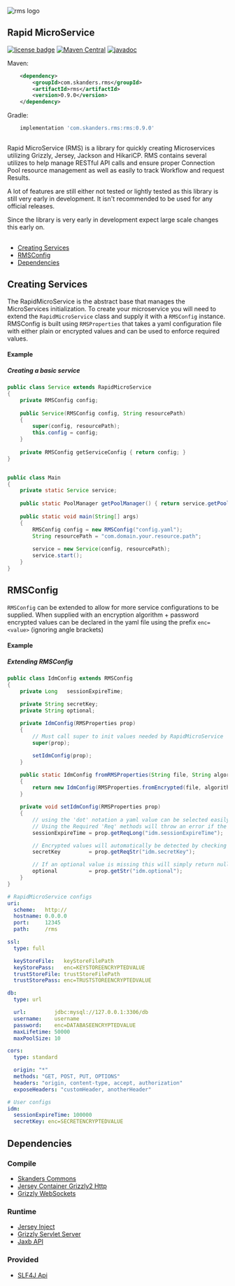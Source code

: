 ![rms logo](https://github.com/alexskanders/RapidMicroService/blob/master/assets/logo.png "Rapid MicroService")

## Rapid MicroService

[![license badge](https://img.shields.io/github/license/alexskanders/RMS?logo=apache)](https://github.com/alexskanders/RMS/blob/master/LICENSE)
[![Maven Central](https://img.shields.io/maven-central/v/com.skanders.rms/rms.svg?label=Maven%20Central)](https://search.maven.org/search?q=g:%22com.skanders.rms%22%20AND%20a:%22rms%22)
[![javadoc](https://javadoc.io/badge2/com.skanders.rms/rms/javadoc.svg)](https://javadoc.io/doc/com.skanders.rms/rms)

Maven:

~~~xml
    <dependency>
        <groupId>com.skanders.rms</groupId>
        <artifactId>rms</artifactId>
        <version>0.9.0</version>
    </dependency>
~~~

Gradle:
~~~javascript
    implementation 'com.skanders.rms:rms:0.9.0'
~~~

## 

Rapid MicroService (RMS) is a library for quickly creating Microservices utilizing Grizzly, Jersey, Jackson and HikariCP. RMS contains several utilizes to help manage RESTful API calls and ensure proper Connection Pool resource management as well as easily to track Workflow and request Results.

A lot of features are still either not tested or lightly tested as this library is still very early in development. It isn't recommended to be used for any official releases.

Since the library is very early in development expect large scale changes this early on.

## 

- [Creating Services](#Creating-Services)
- [RMSConfig](#RMSConfig)
- [Dependencies](#Dependencies)

## Creating Services

The RapidMicroService is the abstract base that manages the MicroServices initialization. To create your microservice you will need to extend the `RapidMicroService` class and supply it with a `RMSConfig` instance. RMSConfig is built using `RMSProperties` that takes a yaml configuration file with either plain or encrypted values and can be used to enforce required values.

#### Example

##### Creating a basic service

~~~java
public class Service extends RapidMicroService
{
    private RMSConfig config;
    
    public Service(RMSConfig config, String resourcePath)
    {
        super(config, resourcePath);
        this.config = config;
    }
    
    private RMSConfig getServiceConfig { return config; }
}


public class Main
{
    private static Service service;
    
    public static PoolManager getPoolManager() { return service.getPoolManager(); }
    
    public static void main(String[] args)
    {
        RMSConfig config = new RMSConfig("config.yaml");
        String resourcePath = "com.domain.your.resource.path";
        
        service = new Service(config, resourcePath);
        service.start();
    }
}
~~~

## RMSConfig

`RMSConfig` can be extended to allow for more service configurations to be supplied. When supplied with an encryption algorithm + password encrypted values can be declared in the yaml file using the prefix `enc=<value>` (ignoring angle brackets)

#### Example

##### Extending RMSConfig

~~~java
public class IdmConfig extends RMSConfig
{
    private Long   sessionExpireTime;

    private String secretKey;
    private String optional;
    
    private IdmConfig(RMSProperties prop)
    {
        // Must call super to init values needed by RapidMicroService
        super(prop);

        setIdmConfig(prop);
    }

    public static IdmConfig fromRMSProperties(String file, String algorithm, String pass)
    {
        return new IdmConfig(RMSProperties.fromEncrypted(file, algorithm, pass));
    }

    private void setIdmConfig(RMSProperties prop)
    {
        // using the 'dot' notation a yaml value can be selected easily
        // Using the Required 'Req' methods will throw an error if the value is not found
        sessionExpireTime = prop.getReqLong("idm.sessionExpireTime");

        // Encrypted values will automatically be detected by checking the 'enc=' prefix
        secretKey         = prop.getReqStr("idm.secretKey");

        // If an optional value is missing this will simply return null
        optional          = prop.getStr("idm.optional");
    }
}
~~~

~~~yaml
# RapidMicroService configs
uri:
  scheme:   http://
  hostname: 0.0.0.0
  port:     12345
  path:     /rms

ssl:
  type: full

  keyStoreFile:   keyStoreFilePath
  keyStorePass:   enc=KEYSTOREENCRYPTEDVALUE
  trustStoreFile: trustStoreFilePath
  trustStorePass: enc=TRUSTSTOREENCRYPTEDVALUE

db:
  type: url

  url:         jdbc:mysql://127.0.0.1:3306/db
  username:    username
  password:    enc=DATABASEENCRYPTEDVALUE
  maxLifetime: 50000
  maxPoolSize: 10

cors:
  type: standard

  origin: "*"
  methods: "GET, POST, PUT, OPTIONS"
  headers: "origin, content-type, accept, authorization"
  exposeHeaders: "customHeader, anotherHeader"

# User configs
idm:
  sessionExpireTime: 100000
  secretKey: enc=SECRETENCRYPTEDVALUE
~~~


## Dependencies

### Compile
- [Skanders Commons](https://github.com/alexskanders/Skanders-Commons)
- [Jersey Container Grizzly2 Http](https://mvnrepository.com/artifact/org.glassfish.jersey.containers/jersey-container-grizzly2-http)
- [Grizzly WebSockets](https://mvnrepository.com/artifact/org.glassfish.grizzly/grizzly-websockets)
### Runtime
- [Jersey Inject](https://mvnrepository.com/artifact/org.glassfish.jersey.inject/jersey-hk2)
- [Grizzly Servlet Server](https://mvnrepository.com/artifact/org.glassfish.grizzly/grizzly-http-servlet-server)
- [Jaxb API](https://mvnrepository.com/artifact/javax.xml.bind/jaxb-api)
### Provided
- [SLF4J Api](https://mvnrepository.com/artifact/org.slf4j/slf4j-api)
